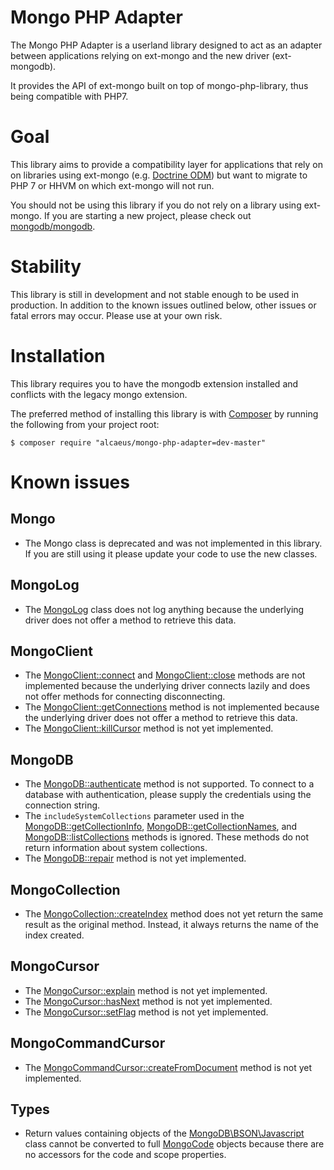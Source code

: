 # Mongo PHP Adapter

The Mongo PHP Adapter is a userland library designed to act as an adapter
between applications relying on ext-mongo and the new driver (ext-mongodb).

It provides the API of ext-mongo built on top of mongo-php-library, thus being
compatible with PHP7.

# Goal

This library aims to provide a compatibility layer for applications that rely on
on libraries using ext-mongo (e.g. [Doctrine ODM](https://github.com/doctrine/mongodb-odm))
but want to migrate to PHP 7 or HHVM on which ext-mongo will not run.

You should not be using this library if you do not rely on a library using
ext-mongo. If you are starting a new project, please check out [mongodb/mongodb](https://github.com/mongodb/mongo-php-library).

# Stability

This library is still in development and not stable enough to be used in
production. In addition to the known issues outlined below, other issues or
fatal errors may occur. Please use at your own risk.

# Installation

This library requires you to have the mongodb extension installed and conflicts
with the legacy mongo extension.

The preferred method of installing this library is with
[Composer](https://getcomposer.org/) by running the following from your project
root:

    $ composer require "alcaeus/mongo-php-adapter=dev-master"

# Known issues

## Mongo

 - The Mongo class is deprecated and was not implemented in this library. If you
 are still using it please update your code to use the new classes.

## MongoLog

 - The [MongoLog](http://php.net/manual/en/class.mongolog.php) class does not
 log anything because the underlying driver does not offer a method to retrieve
 this data.

## MongoClient

 - The [MongoClient::connect](https://php.net/manual/de/mongoclient.connect.php)
 and [MongoClient::close](https://secure.php.net/manual/de/mongoclient.close.php)
 methods are not implemented because the underlying driver connects lazily and
 does not offer methods for connecting disconnecting.
 - The [MongoClient::getConnections](https://secure.php.net/manual/de/mongoclient.getconnections.php)
 method is not implemented because the underlying driver does not offer a method
 to retrieve this data.
 - The [MongoClient::killCursor](https://php.net/manual/de/mongoclient.killcursor.php)
 method is not yet implemented.

## MongoDB
 - The [MongoDB::authenticate](https://secure.php.net/manual/de/mongodb.authenticate.php)
 method is not supported. To connect to a database with authentication, please
 supply the credentials using the connection string.
 - The `includeSystemCollections` parameter used in the [MongoDB::getCollectionInfo](https://php.net/manual/de/mongodb.getcollectioninfo.php]),
 [MongoDB::getCollectionNames](https://php.net/manual/de/mongodb.getcollectionnames.php]),
 and [MongoDB::listCollections](https://php.net/manual/de/mongodb.listcollections.php)
 methods is ignored. These methods do not return information about system
 collections.
 - The [MongoDB::repair](https://secure.php.net/manual/de/mongodb.repair.php)
 method is not yet implemented.

## MongoCollection

 - The [MongoCollection::createIndex](https://secure.php.net/manual/de/mongocollection.createindex.php)
 method does not yet return the same result as the original method. Instead, it
 always returns the name of the index created.

## MongoCursor
 - The [MongoCursor::explain](https://php.net/manual/de/mongocursor.explain.php)
 method is not yet implemented.
 - The [MongoCursor::hasNext](https://php.net/manual/de/mongocursor.hasnext.php)
 method is not yet implemented.
 - The [MongoCursor::setFlag](https://php.net/manual/de/mongocursor.setflag.php)
 method is not yet implemented.

## MongoCommandCursor
 - The [MongoCommandCursor::createFromDocument](https://php.net/manual/de/mongocommandcursor.createfromdocument.php)
 method is not yet implemented.

## Types

 - Return values containing objects of the [MongoDB\BSON\Javascript](https://secure.php.net/manual/de/class.mongodb-bson-javascript.php)
 class cannot be converted to full [MongoCode](https://secure.php.net/manual/de/class.mongocode.php)
 objects because there are no accessors for the code and scope properties.

